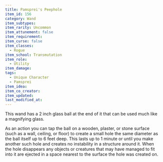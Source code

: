 ```yaml
---
title: Pamsprei's Peephole
item_id: 156
category: Wand
item_subtypes:
item_rarity: Uncommon
item_attunement: false
item_requirement:
item_curse: false
item_classes:
  - Rogue
item_school: Transmutation
item_role:
  - Utility
item_damage:
tags:
  - Unique Character
  - Pamsprei
item_idea:
item_co_creator:
item_updated:
last_modified_at:
---
```


This wand has a 2 inch glass ball at the end of it that can be used much like a magnifying glass.

As an action you can tap the ball on a wooden, plaster, or stone surface (such as a wall, ceiling, or floor) to create a small hole the same diameter as the ball itself up to 6 feet deep. This lasts up to 1 minute or until you make another such hole and creates no instability in a structure around it. When the hole disappears any objects or creatures that may have managed to fit into it are ejected in a space nearest to the surface the hole was created on.
